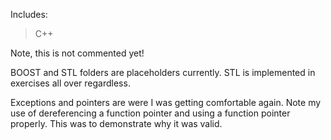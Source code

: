 Includes:
>C++

Note, this is not commented yet!

BOOST and STL folders are placeholders currently. STL is implemented in exercises all over regardless.

Exceptions and pointers are were I was getting comfortable again. Note my use of dereferencing a function pointer and using a function pointer properly. This was to demonstrate why it was valid.
